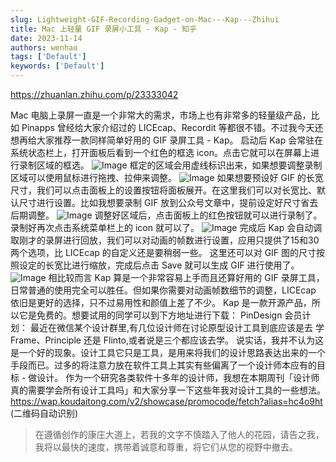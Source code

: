 ```yaml
---
slug: Lightweight-GIF-Recording-Gadget-on-Mac---Kap---Zhihui
title: Mac 上轻量 GIF 录屏小工具 - Kap - 知乎
date: 2023-11-14
authors: wenhao
tags: ['Default']
keywords: ['Default']
---
```

https://zhuanlan.zhihu.com/p/23333042 

Mac 电脑上录屏一直是一个非常大的需求，市场上也有非常多的轻量级产品，比如 Pinapps 曾经给大家介绍过的 LICEcap、Recordit 等都很不错。不过我今天还想再给大家推荐一款同样简单好用的 GIF 录屏工具 - Kap。 
启动后 Kap 会常驻在系统状态栏上，打开面板后看到一个红色的框选 icon。点击它就可以在屏幕上进行录制区域的框选。 
![Image](https://prod-files-secure.s3.us-west-2.amazonaws.com/b0012720-ccd1-41ef-9ca9-02f55a45f30f/425591bf-f11c-455d-bb4a-f937cfd259dc/v2-74e86dac6db12b30026257e7eeedfafd_r.jpg?X-Amz-Algorithm=AWS4-HMAC-SHA256&X-Amz-Content-Sha256=UNSIGNED-PAYLOAD&X-Amz-Credential=AKIAT73L2G45HZZMZUHI%2F20231125%2Fus-west-2%2Fs3%2Faws4_request&X-Amz-Date=20231125T072012Z&X-Amz-Expires=3600&X-Amz-Signature=bd1b63141aedddf108ae75006218df2e253f58082e3de159fa5d4bc72af36e11&X-Amz-SignedHeaders=host&x-id=GetObject)
框定的区域会用虚线标识出来，如果想要调整录制区域可以使用鼠标进行拖拽、拉伸来调整。 
![Image](https://prod-files-secure.s3.us-west-2.amazonaws.com/b0012720-ccd1-41ef-9ca9-02f55a45f30f/4a3f06b8-303c-4622-9645-7687bbe4833b/v2-9926be62adcca735ab3862163e65a069_r.jpg?X-Amz-Algorithm=AWS4-HMAC-SHA256&X-Amz-Content-Sha256=UNSIGNED-PAYLOAD&X-Amz-Credential=AKIAT73L2G45HZZMZUHI%2F20231125%2Fus-west-2%2Fs3%2Faws4_request&X-Amz-Date=20231125T072012Z&X-Amz-Expires=3600&X-Amz-Signature=d9c84ac47ac6b54914d9ded7a97a704f546a47816b8d248518ae78006dd370ea&X-Amz-SignedHeaders=host&x-id=GetObject)
如果想要预设好 GIF 的长宽尺寸，我们可以点击面板上的设置按钮将面板展开。在这里我们可以对长宽比、默认尺寸进行设置。比如我想要录制 GIF 放到公众号文章中，提前设定好尺寸省去后期调整。 
![Image](https://prod-files-secure.s3.us-west-2.amazonaws.com/b0012720-ccd1-41ef-9ca9-02f55a45f30f/7aba5156-9bb2-4fff-8482-f15383075fb0/v2-99c806d4ba9af49c4a8a32bd6c1670e9_r.jpg?X-Amz-Algorithm=AWS4-HMAC-SHA256&X-Amz-Content-Sha256=UNSIGNED-PAYLOAD&X-Amz-Credential=AKIAT73L2G45HZZMZUHI%2F20231125%2Fus-west-2%2Fs3%2Faws4_request&X-Amz-Date=20231125T072012Z&X-Amz-Expires=3600&X-Amz-Signature=b1fae3d01becd50fb59456103b56663f35902cc8e15419632228566e4742c587&X-Amz-SignedHeaders=host&x-id=GetObject)
调整好区域后，点击面板上的红色按钮就可以进行录制了。录制好再次点击系统菜单栏上的 icon 就可以了。 
![Image](https://prod-files-secure.s3.us-west-2.amazonaws.com/b0012720-ccd1-41ef-9ca9-02f55a45f30f/da5a3527-13bd-4196-85d8-46a752847bd5/v2-38014287a77d0b4947980f61f0089c62_r.jpg?X-Amz-Algorithm=AWS4-HMAC-SHA256&X-Amz-Content-Sha256=UNSIGNED-PAYLOAD&X-Amz-Credential=AKIAT73L2G45HZZMZUHI%2F20231125%2Fus-west-2%2Fs3%2Faws4_request&X-Amz-Date=20231125T072012Z&X-Amz-Expires=3600&X-Amz-Signature=96b068d1f65a21b2d011b7ab7641112f3bf4b1e0bbe2fa2665824db91260e515&X-Amz-SignedHeaders=host&x-id=GetObject)
完成后 Kap 会自动调取刚才的录屏进行回放，我们可以对动画的帧数进行设置，应用只提供了15和30两个选项，比 LICEcap 的自定义还是要稍弱一些。 
这里还可以对 GIF 图的尺寸按照设定的长宽比进行缩放，完成后点击 Save 就可以生成 GIF 进行使用了。 
![Image](https://prod-files-secure.s3.us-west-2.amazonaws.com/b0012720-ccd1-41ef-9ca9-02f55a45f30f/d451158d-27eb-408e-b094-ec9e7538ce73/v2-66d06c393d820a347ecbdd7e8bf066d5_r.jpg?X-Amz-Algorithm=AWS4-HMAC-SHA256&X-Amz-Content-Sha256=UNSIGNED-PAYLOAD&X-Amz-Credential=AKIAT73L2G45HZZMZUHI%2F20231125%2Fus-west-2%2Fs3%2Faws4_request&X-Amz-Date=20231125T072012Z&X-Amz-Expires=3600&X-Amz-Signature=2bbf2dbbb71c0ab68f4691c4cd9a01fbbca03f61af5e2156fc6d20c99e80575f&X-Amz-SignedHeaders=host&x-id=GetObject)
相比较而言 Kap 算是一个非常容易上手而且还算好用的 GIF 录屏工具，日常普通的使用完全可以胜任。但如果你需要对动画帧数细节的调整，LICEcap 依旧是更好的选择，只不过易用性和颜值上差了不少。 
Kap 是一款开源产品，所以它是免费的。想要试用的同学可以到下方地址进行下载： 
PinDesign 会员计划： 
最近在微信某个设计群里,有几位设计师在讨论原型设计工具到底应该是去 学 Frame、Principle 还是 Flinto,或者说是三个都应该去学。 
说实话，我并不认为这是一个好的现象。设计工具它只是工具，是用来将我们的设计思路表达出来的一个手段而已。过多的将注意力放在软件工具上其实有些偏离了一个设计师本应有的目标 - 做设计。 
作为一个研究各类软件十多年的设计师，我想在本期周刊「设计师真的需要学会所有设计工具吗」和大家分享一下这些年我对设计工具的一些想法。 
https://wap.koudaitong.com/v2/showcase/promocode/fetch?alias=hc4o9ht  (二维码自动识别) 



 > 在遵循创作的康庄大道上，若我的文字不慎踏入了他人的花园，请告之我，我将以最快的速度，携带着诚意和尊重，将它们从您的视野中撤去。
